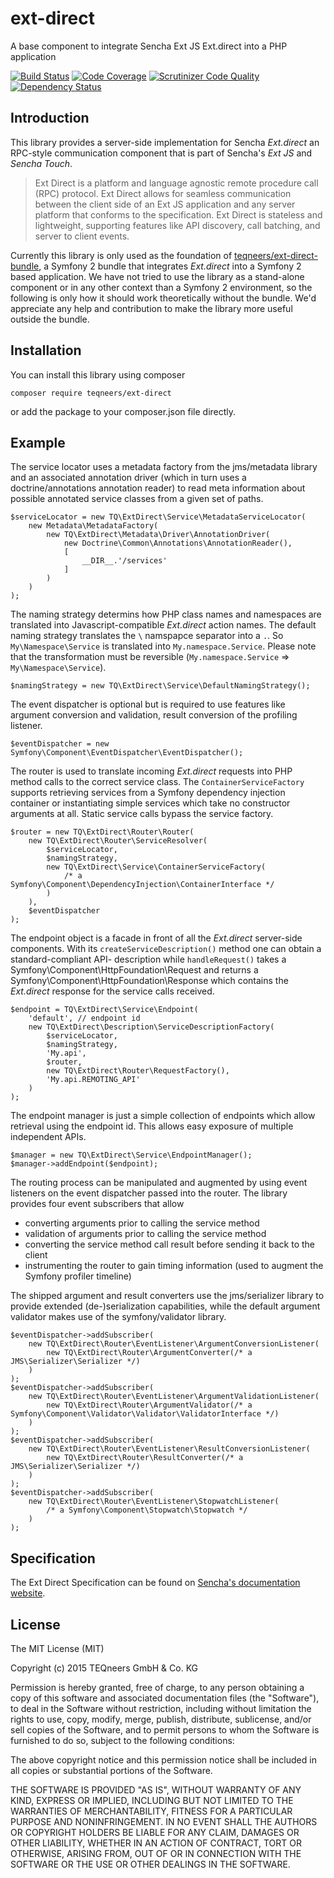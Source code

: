 # ext-direct
A base component to integrate Sencha Ext JS Ext.direct into a PHP application

[![Build Status](https://travis-ci.org/teqneers/ext-direct.svg?branch=master)](https://travis-ci.org/teqneers/ext-direct)
[![Code Coverage](https://scrutinizer-ci.com/g/teqneers/ext-direct/badges/coverage.png?b=master)](https://scrutinizer-ci.com/g/teqneers/ext-direct/?branch=master)
[![Scrutinizer Code Quality](https://scrutinizer-ci.com/g/teqneers/ext-direct/badges/quality-score.png?b=master)](https://scrutinizer-ci.com/g/teqneers/ext-direct/?branch=master)
[![Dependency Status](https://www.versioneye.com/user/projects/55b4ba61643533001b00072d/badge.svg?style=flat)](https://www.versioneye.com/user/projects/55b4ba61643533001b00072d)

## Introduction

This library provides a server-side implementation for Sencha *Ext.direct* an RPC-style communication
component that is part of Sencha's *Ext JS* and *Sencha Touch*.

>Ext Direct is a platform and language agnostic remote procedure call (RPC) protocol. Ext Direct allows
>for seamless communication between the client side of an Ext JS application and any server platform that
>conforms to the specification. Ext Direct is stateless and lightweight, supporting features like API discovery,
>call batching, and server to client events.

Currently this library is only used as the foundation of [teqneers/ext-direct-bundle](https://github.com/teqneers/ext-direct-bundle),
a Symfony 2 bundle that integrates *Ext.direct* into a Symfony 2 based application. We have not tried to use the library
as a stand-alone component or in any other context than a Symfony 2 environment, so the following is only how it should
work theoretically without the bundle. We'd appreciate any help and contribution to make the library more useful outside
the bundle.

## Installation

You can install this library using composer

    composer require teqneers/ext-direct

or add the package to your composer.json file directly.

## Example

The service locator uses a metadata factory from the jms/metadata library and
an associated annotation driver (which in turn uses a doctrine/annotations
annotation reader) to read meta information about possible annotated service
classes from a given set of paths.

    $serviceLocator = new TQ\ExtDirect\Service\MetadataServiceLocator(
        new Metadata\MetadataFactory(
            new TQ\ExtDirect\Metadata\Driver\AnnotationDriver(
                new Doctrine\Common\Annotations\AnnotationReader(),
                [
                    __DIR__.'/services'
                ]
            )
        )
    );

The naming strategy determins how PHP class names and namespaces are translated
into Javascript-compatible *Ext.direct* action names. The default naming strategy
translates the `\` namspapce separator into a `.`. So `My\Namespace\Service` is
translated into `My.namespace.Service`. Please note that the transformation
must be reversible (`My.namespace.Service` => `My\Namespace\Service`).

    $namingStrategy = new TQ\ExtDirect\Service\DefaultNamingStrategy();

The event dispatcher is optional but is required to use features like
argument conversion and validation, result conversion of the profiling listener.

    $eventDispatcher = new Symfony\Component\EventDispatcher\EventDispatcher();

The router is used to translate incoming *Ext.direct* requests into PHP method calls
to the correct service class. The `ContainerServiceFactory` supports retrieving
services from a Symfony dependency injection container or instantiating simple
services which take no constructor arguments at all. Static service calls bypass the
service factory.

    $router = new TQ\ExtDirect\Router\Router(
        new TQ\ExtDirect\Router\ServiceResolver(
            $serviceLocator,
            $namingStrategy,
            new TQ\ExtDirect\Service\ContainerServiceFactory(
                /* a Symfony\Component\DependencyInjection\ContainerInterface */
            )
        ),
        $eventDispatcher
    );

The endpoint object is a facade in front of all the *Ext.direct* server-side components.
With its `createServiceDescription()` method one can obtain a standard-compliant API-
description while `handleRequest()` takes a Symfony\Component\HttpFoundation\Request
and returns a Symfony\Component\HttpFoundation\Response which contains the *Ext.direct*
response for the service calls received.

    $endpoint = TQ\ExtDirect\Service\Endpoint(
        'default', // endpoint id
        new TQ\ExtDirect\Description\ServiceDescriptionFactory(
            $serviceLocator,
            $namingStrategy,
            'My.api',
            $router,
            new TQ\ExtDirect\Router\RequestFactory(),
            'My.api.REMOTING_API'
        )
    );

The endpoint manager is just a simple collection of endpoints which allow retrieval using
the endpoint id. This allows easy exposure of multiple independent APIs.

    $manager = new TQ\ExtDirect\Service\EndpointManager();
    $manager->addEndpoint($endpoint);

The routing process can be manipulated and augmented by using event listeners on the event
dispatcher passed into the router. The library provides four event subscribers that allow
- converting arguments prior to calling the service method
- validation of arguments prior to calling the service method
- converting the service method call result before sending it back to the client
- instrumenting the router to gain timing information (used to augment the Symfony profiler timeline)

The shipped argument and result converters use the jms/serializer library to provide extended
(de-)serialization capabilities, while the default argument validator makes use of the symfony/validator
library.

    $eventDispatcher->addSubscriber(
        new TQ\ExtDirect\Router\EventListener\ArgumentConversionListener(
            new TQ\ExtDirect\Router\ArgumentConverter(/* a JMS\Serializer\Serializer */)
        )
    );
    $eventDispatcher->addSubscriber(
        new TQ\ExtDirect\Router\EventListener\ArgumentValidationListener(
            new TQ\ExtDirect\Router\ArgumentValidator(/* a Symfony\Component\Validator\Validator\ValidatorInterface */)
        )
    );
    $eventDispatcher->addSubscriber(
        new TQ\ExtDirect\Router\EventListener\ResultConversionListener(
            new TQ\ExtDirect\Router\ResultConverter(/* a JMS\Serializer\Serializer */)
        )
    );
    $eventDispatcher->addSubscriber(
        new TQ\ExtDirect\Router\EventListener\StopwatchListener(
            /* a Symfony\Component\Stopwatch\Stopwatch */
        )
    );


## Specification

The Ext Direct Specification can be found on [Sencha's documentation website](http://docs.sencha.com/extjs/6.0/direct/specification.html).

## License

The MIT License (MIT)

Copyright (c) 2015 TEQneers GmbH & Co. KG

Permission is hereby granted, free of charge, to any person obtaining a copy
of this software and associated documentation files (the "Software"), to deal
in the Software without restriction, including without limitation the rights
to use, copy, modify, merge, publish, distribute, sublicense, and/or sell
copies of the Software, and to permit persons to whom the Software is
furnished to do so, subject to the following conditions:

The above copyright notice and this permission notice shall be included in all
copies or substantial portions of the Software.

THE SOFTWARE IS PROVIDED "AS IS", WITHOUT WARRANTY OF ANY KIND, EXPRESS OR
IMPLIED, INCLUDING BUT NOT LIMITED TO THE WARRANTIES OF MERCHANTABILITY,
FITNESS FOR A PARTICULAR PURPOSE AND NONINFRINGEMENT. IN NO EVENT SHALL THE
AUTHORS OR COPYRIGHT HOLDERS BE LIABLE FOR ANY CLAIM, DAMAGES OR OTHER
LIABILITY, WHETHER IN AN ACTION OF CONTRACT, TORT OR OTHERWISE, ARISING FROM,
OUT OF OR IN CONNECTION WITH THE SOFTWARE OR THE USE OR OTHER DEALINGS IN THE
SOFTWARE.
